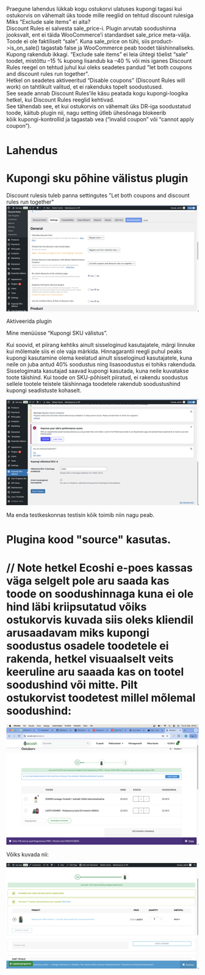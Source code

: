 

Praegune lahendus lükkab kogu ostukorvi ulatuses kupongi tagasi kui ostukorvis on vähemalt üks toode mille reeglid on tehtud discount rulesiga <br>
Miks “Exclude sale items” ei aita?<br>
Discount Rules ei salvesta sale_price-i. Plugin arvutab soodushinna jooksvalt, ent ei täida WooCommerce’i standardset sale_price meta-välja.<br>
Toode ei ole faktiliselt “sale”. Kuna sale_price on tühi, siis product->is_on_sale() tagastab false ja WooCommerce peab toodet täishinnaliseks.<br>
Kupong rakendub ikkagi. “Exclude sale items” ei leia ühtegi tõelist “sale” toodet, mistõttu –15 % kupong lisandub ka –40 % või mis iganes Discount Rules reegel on tehtud juhul kui oleks seadetes pandud "let both coupons and discount rules run together".<br>
Hetkel on seadetes aktiveeritud “Disable coupons” (Discount Rules will work)
on tahtlikult valitud, et ei rakenduks topelt soodustused.<br>
See seade annab Discount Rules’ile käsu peatada kogu kupongi-loogika hetkel, kui Discount Rules reeglid kehtivad.<br>
See tähendab see, et kui ostukorvis on vähemalt üks DR-iga soodustatud toode, käitub plugin nii, nagu setting ütleb ühesõnaga blokeerib <br>kõik kupongi-kontrollid ja tagastab vea (“invalid coupon” või “cannot apply coupon”).


# Lahendus
# Kupongi sku põhine välistus plugin

Discount rulesis tuleb panna settingutes
"Let both coupons and discount rules run together"
![Plugin UI](pix/pic2.png)

Aktiveerida plugin 

Mine menüüsse “Kupongi SKU välistus”.



Kui soovid, et piirang kehtiks ainult sisseloginud kasutajatele, märgi linnuke kui mõlemale siis ei ole vaja märkida.
Hinnagarantii reegli puhul peaks kupongi kasutamine olema keelatud ainult sisseloginud kasutajatele, kuna neile on juba antud 40% soodustus ning lisasoodustus ei tohiks rakenduda. 
Sisselogimata kasutajad saavad kupongi kasutada, kuna neile kuvatakse toote täishind.
Kui toode on SKU-põhiselt piiratud, ei rakendu soodustus sellele tootele teistele täishinnaga toodetele rakendub soodustushind kupongi seadistuste kohaselt.


![Plugin UI](pix/pic1.png)

Ma enda testkeskonnas testisin kõik toimib niin nagu peab.
# Plugina kood "source" kasutas.

# // Note hetkel Ecoshi e-poes kassas väga selgelt pole aru saada kas toode on soodushinnaga kuna ei ole hind läbi kriipsutatud võiks ostukorvis kuvada siis oleks kliendil arusaadavam miks kupongi soodustus osadele toodetele  ei rakenda, hetkel visuaalselt veits keeruline aru saaada kas on tootel soodushind või mitte. Pilt ostukorvist toodetest millel mõlemal soodushind:  

![Plugin UI](pix/ecosh.png)

Võiks kuvada nii:

![Plugin UI](pix/kriips.png)

